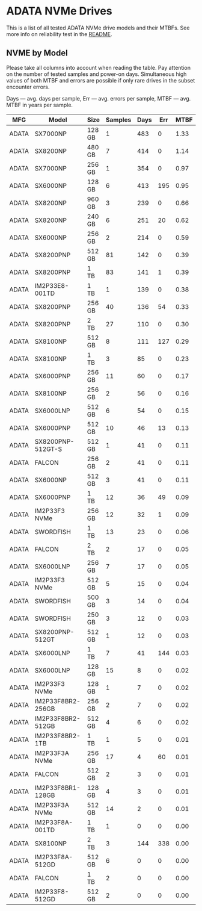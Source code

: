 ADATA NVMe Drives
=================

This is a list of all tested ADATA NVMe drive models and their MTBFs. See more
info on reliability test in the [README](https://github.com/linuxhw/SMART).

NVME by Model
------------

Please take all columns into account when reading the table. Pay attention on the
number of tested samples and power-on days. Simultaneous high values of both MTBF
and errors are possible if only rare drives in the subset encounter errors.

Days — avg. days per sample,
Err  — avg. errors per sample,
MTBF — avg. MTBF in years per sample.

| MFG       | Model              | Size   | Samples | Days  | Err   | MTBF |
|-----------|--------------------|--------|---------|-------|-------|------|
| ADATA     | SX7000NP           | 128 GB | 1       | 483   | 0     | 1.33   |
| ADATA     | SX8200NP           | 480 GB | 7       | 414   | 0     | 1.14   |
| ADATA     | SX7000NP           | 256 GB | 1       | 354   | 0     | 0.97   |
| ADATA     | SX6000NP           | 128 GB | 6       | 413   | 195   | 0.95   |
| ADATA     | SX8200NP           | 960 GB | 3       | 239   | 0     | 0.66   |
| ADATA     | SX8200NP           | 240 GB | 6       | 251   | 20    | 0.62   |
| ADATA     | SX6000NP           | 256 GB | 2       | 214   | 0     | 0.59   |
| ADATA     | SX8200PNP          | 512 GB | 81      | 142   | 0     | 0.39   |
| ADATA     | SX8200PNP          | 1 TB   | 83      | 141   | 1     | 0.39   |
| ADATA     | IM2P33E8-001TD     | 1 TB   | 1       | 139   | 0     | 0.38   |
| ADATA     | SX8200PNP          | 256 GB | 40      | 136   | 54    | 0.33   |
| ADATA     | SX8200PNP          | 2 TB   | 27      | 110   | 0     | 0.30   |
| ADATA     | SX8100NP           | 512 GB | 8       | 111   | 127   | 0.29   |
| ADATA     | SX8100NP           | 1 TB   | 3       | 85    | 0     | 0.23   |
| ADATA     | SX6000PNP          | 256 GB | 11      | 60    | 0     | 0.17   |
| ADATA     | SX8100NP           | 256 GB | 2       | 56    | 0     | 0.16   |
| ADATA     | SX6000LNP          | 512 GB | 6       | 54    | 0     | 0.15   |
| ADATA     | SX6000PNP          | 512 GB | 10      | 46    | 13    | 0.13   |
| ADATA     | SX8200PNP-512GT-S  | 512 GB | 1       | 41    | 0     | 0.11   |
| ADATA     | FALCON             | 256 GB | 2       | 41    | 0     | 0.11   |
| ADATA     | SX6000NP           | 512 GB | 3       | 41    | 0     | 0.11   |
| ADATA     | SX6000PNP          | 1 TB   | 12      | 36    | 49    | 0.09   |
| ADATA     | IM2P33F3 NVMe      | 256 GB | 12      | 32    | 1     | 0.09   |
| ADATA     | SWORDFISH          | 1 TB   | 13      | 23    | 0     | 0.06   |
| ADATA     | FALCON             | 2 TB   | 2       | 17    | 0     | 0.05   |
| ADATA     | SX6000LNP          | 256 GB | 7       | 17    | 0     | 0.05   |
| ADATA     | IM2P33F3 NVMe      | 512 GB | 5       | 15    | 0     | 0.04   |
| ADATA     | SWORDFISH          | 500 GB | 3       | 14    | 0     | 0.04   |
| ADATA     | SWORDFISH          | 250 GB | 3       | 12    | 0     | 0.03   |
| ADATA     | SX8200PNP-512GT    | 512 GB | 1       | 12    | 0     | 0.03   |
| ADATA     | SX6000LNP          | 1 TB   | 7       | 41    | 144   | 0.03   |
| ADATA     | SX6000LNP          | 128 GB | 15      | 8     | 0     | 0.02   |
| ADATA     | IM2P33F3 NVMe      | 128 GB | 1       | 7     | 0     | 0.02   |
| ADATA     | IM2P33F8BR2-256GB  | 256 GB | 2       | 7     | 0     | 0.02   |
| ADATA     | IM2P33F8BR2-512GB  | 512 GB | 4       | 6     | 0     | 0.02   |
| ADATA     | IM2P33F8BR2-1TB    | 1 TB   | 1       | 5     | 0     | 0.01   |
| ADATA     | IM2P33F3A NVMe     | 256 GB | 17      | 4     | 60    | 0.01   |
| ADATA     | FALCON             | 512 GB | 2       | 3     | 0     | 0.01   |
| ADATA     | IM2P33F8BR1-128GB  | 128 GB | 4       | 3     | 0     | 0.01   |
| ADATA     | IM2P33F3A NVMe     | 512 GB | 14      | 2     | 0     | 0.01   |
| ADATA     | IM2P33F8A-001TD    | 1 TB   | 1       | 0     | 0     | 0.00   |
| ADATA     | SX8100NP           | 2 TB   | 3       | 144   | 338   | 0.00   |
| ADATA     | IM2P33F8A-512GD    | 512 GB | 6       | 0     | 0     | 0.00   |
| ADATA     | FALCON             | 1 TB   | 2       | 0     | 0     | 0.00   |
| ADATA     | IM2P33F8-512GD     | 512 GB | 2       | 0     | 0     | 0.00   |

